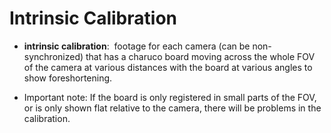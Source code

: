 # Intrinsic Calibration



- **intrinsic calibration**:  footage for each camera (can be non-synchronized) that has a charuco board moving across the whole FOV of the camera at various distances with the board at various angles to show foreshortening. 

- Important note: If the board is only registered in small parts of the FOV, or is only shown flat relative to the camera, there will be problems in the calibration.  
    
